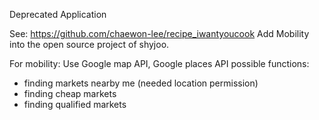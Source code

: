 Deprecated Application

See: https://github.com/chaewon-lee/recipe_iwantyoucook 
Add Mobility into the open source project of shyjoo.

For mobility: Use Google map API, Google places API
possible functions:
  - finding markets nearby me (needed location permission)
  - finding cheap markets
  - finding qualified markets
